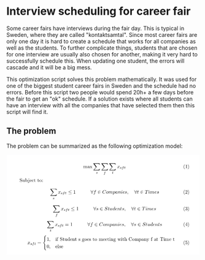 # Interview scheduling for career fair

Some career fairs have interviews during the fair day. This is typical in Sweden, where they are called "kontaktsamtal".
Since most career fairs are only one day it is hard to create a schedule that works for all companies as well as the students. 
To further complicate things, students that are chosen for one interview are usually also chosen for another, making 
it very hard to successfully schedule this. When updating one student, the errors will cascade and 
it will be a big mess. 

This optimization script solves this problem mathematically. It was used for one of the biggest student career fairs 
in Sweden and the schedule had no errors. Before this script two people would spend 20h+ a few days before 
the fair to get an "ok" schedule. If a solution exists where all students can have an interview with 
all the companies that have selected them then this script will find it. 

## The problem
The problem can be summarized as the following optimization model:

![model](model.png)
